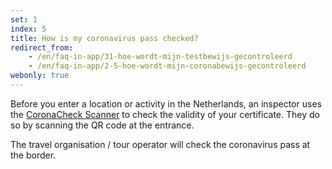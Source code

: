 ```yaml
---
set: 1
index: 5
title: How is my coronavirus pass checked?
redirect_from: 
    - /en/faq-in-app/31-hoe-wordt-mijn-testbewijs-gecontroleerd
    - /en/faq-in-app/2-5-hoe-wordt-mijn-coronabewijs-gecontroleerd
webonly: true
---
```

Before you enter a location or activity in the Netherlands, an inspector uses the [CoronaCheck Scanner](/en/scanner) to check the validity of your certificate. They do so by scanning the QR code at the entrance.

The travel organisation / tour operator will check the coronavirus pass at the border.
